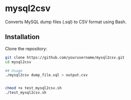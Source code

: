 # mysql2csv

Converts MySQL dump files (.sql) to CSV format using Bash.

## Installation

Clone the repository:
```bash
git clone https://github.com/yourusername/mysql2csv.git
cd mysql2csv

## Usage
./mysql2csv dump_file.sql > output.csv


chmod +x test_mysql2csv.sh
./test_mysql2csv.sh

